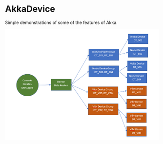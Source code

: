 # AkkaDevice
Simple demonstrations of some of the features of Akka.

![Actor Layout](/Actors.PNG)



